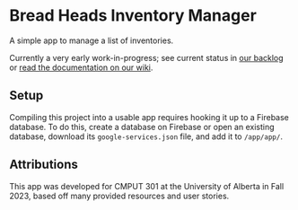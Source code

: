 # Bread Heads Inventory Manager

A simple app to manage a list of inventories.

Currently a very early work-in-progress; see current status in [our backlog](https://github.com/orgs/CMPUT301F23T09/projects/1) or [read the documentation on our wiki](https://github.com/CMPUT301F23T09/Bread-Heads/wiki).

## Setup

Compiling this project into a usable app requires hooking it up to a Firebase database. To do this, create a database on Firebase or open an existing database, download its `google-services.json` file, and add it to `/app/app/`.

## Attributions

This app was developed for CMPUT 301 at the University of Alberta in Fall 2023, based off many provided resources and user stories.
